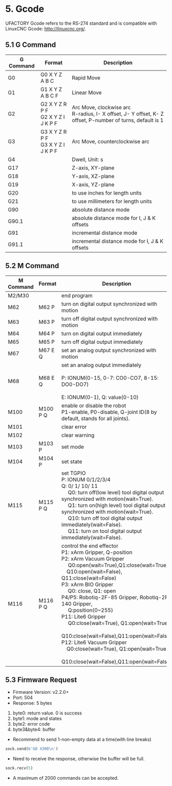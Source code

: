 # 5. Gcode  

UFACTORY Gcode refers to the RS-274 standard and is compatible with LinuxCNC Gcode: <http://linuxcnc.org/>.

## 5.1 G Command

| G Command | Format                                | Description                                                                                                  |
| --------- | ------------------------------------- | ------------------------------------------------------------------------------------------------------------ |
| G0        | G0 X Y Z A B C                        | Rapid Move                                                                                                   |
| G1        | G1 X Y Z A B C F                      | Linear Move                                                                                                  |
| G2        | G2 X Y Z R P F</br>G2 X Y Z I J K P F | Arc Move, clockwise arc</br>R-radius, I- X offset, J- Y offset, K- Z offset, P-number of turns, default is 1 |
| G3        | G3 X Y Z R P F</br>G3 X Y Z I J K P F | Arc Move, counterclockwise arc                                                                               |
| G4        |                                       | Dwell, Unit: s                                                                                               |
| G17       |                                       | Z-axis, XY-plane                                                                                             |
| G18       |                                       | Y-axis, XZ-plane                                                                                             |
| G19       |                                       | X-axis, YZ-plane                                                                                             |
| G20       |                                       | to use inches for length units                                                                               |
| G21       |                                       | to use millimeters for length units                                                                          |
| G90       |                                       | absolute distance mode                                                                                       |
| G90.1     |                                       | absolute distance mode for I, J & K offsets                                                                  |
| G91       |                                       | incremental distance mode                                                                                    |
| G91.1     |                                       | incremental distance mode for I, J & K offsets                                                               |

## 5.2 M Command

| M Command | Format            | Description                                                                                                                                                                                                                                                                                                                                                                                                                                                                                                                                                                                                                                                              |
| --------- | ----------------- | ------------------------------------------------------------------------------------------------------------------------------------------------------------------------------------------------------------------------------------------------------------------------------------------------------------------------------------------------------------------------------------------------------------------------------------------------------------------------------------------------------------------------------------------------------------------------------------------------------------------------------------------------------------------------ |
| M2/M30    |                   | end program                                                                                                                                                                                                                                                                                                                                                                                                                                                                                                                                                                                                                                                              |
| M62       | M62 P            | turn on digital output synchronized with motion                                                                                                                                                                                                                                                                                                                                                                                                                                                                                                                                                                                                                          |
| M63       | M63 P             | turn off digital output synchronized with motion                                                                                                                                                                                                                                                                                                                                                                                                                                                                                                                                                                                                                         |
| M64       | M64 P             | turn on digital output immediately                                                                                                                                                                                                                                                                                                                                                                                                                                                                                                                                                                                                                                       |
| M65       | M65 P             | turn off digital output immediately                                                                                                                                                                                                                                                                                                                                                                                                                                                                                                                                                                                                                                      |
| M67       | M67 E Q           | set an analog output synchronized with motion                                                                                                                                                                                                                                                                                                                                                                                                                                                                                                                                                                                                                            |
| M68       | M68 E Q           | set an analog output immediately  </br><br>P: IONUM(0-15, 0-7: CO0-CO7, 8-15: DO0-DO7)</br><br>E: IONUM(0-1), Q: value(0-10)                                                                                                                                                                                                                                                                                                                                                                                                                                                                                                                                                   |
| M100      | M100 P Q          | enable or disable the robot</br>P1-enable, P0-disable, Q-joint ID(8 by default, stands for all joints).                                                                                                                                                                                                                                                                                                                                                                                                                                                                                                                                                                  |
| M101      |                   | clear error                                                                                                                                                                                                                                                                                                                                                                                                                                                                                                                                                                                                                                                              |
| M102      |                   | clear warning                                                                                                                                                                                                                                                                                                                                                                                                                                                                                                                                                                                                                                                            |
| M103      | M103 P            | set mode                                                                                                                                                                                                                                                                                                                                                                                                                                                                                                                                                                                                                                                                 |
| M104      | M104 P            | set state                                                                                                                                                                                                                                                                                                                                                                                                                                                                                                                                                                                                                                                                |
| M115      | M115 P Q          | set TGPIO</br>P: IONUM 0/1/2/3/4</br>Q: 0/ 1/ 10/ 11</br>&ensp;&ensp; Q0: turn off(low level) tool digital output synchronized with motion(wait=True). <br>&ensp;&ensp; Q1: turn on(high level) tool digital output synchronized with motion(wait=True).<br>&ensp;&ensp; Q10: turn off tool digital output immediately(wait=False).<br>&ensp;&ensp; Q11: turn on tool digital output immediately(wait=False).                                                                                                                                                                                                                                                            |
| M116      | M116 P Q          | control the end effector</br>P1: xArm Gripper, Q-position</br>P2: xArm Vacuum Gripper</br>&ensp;&ensp; Q0:open(wait=True),Q1:close(wait=True),</br>&ensp;&ensp;Q10:open(wait=False), Q11:close(wait=False)</br>P3: xArm BIO Gripper</br>&ensp;&ensp; Q0: close, Q1: open</br>P4/P5: Robotiq-2F-85 Gripper, Robotiq-2F-140 Gripper, </br>&ensp;&ensp; Q:position(0~255)</br>P11: Lite6 Gripper</br>&ensp;&ensp; Q0:close(wait=True), Q1:open(wait=True),</br>&ensp;&ensp; Q10:close(wait=False),Q11:open(wait=False)</br>P12: Lite6 Vacuum Gripper</br>&ensp;&ensp;Q0:close(wait=True), Q1:open(wait=True</br>&ensp;&ensp;Q10:close(wait=False),Q11:open(wait=False)</br> |

## 5.3 Firmware Request
* Firmware Version: v2.2.0+
* Port: 504
* Response: 5 bytes  
1) byte0: return value. 0 is success  
2) byte1: mode and states  
3) byte2: error code  
4) byte3&byte4: buffer
* Recommend to send 1-non-empty data at a time(with line breaks)
~~~python
sock.send(b'G0 X300\n')
~~~
* Need to receive the response, otherwise the buffer will be full.
~~~python
sock.recv(5)
~~~

* A maximum of 2000 commands can be accepted.